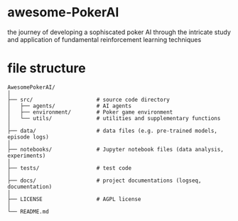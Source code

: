 # awesome-PokerAI
the journey of developing a sophiscated poker AI through the intricate study and application of fundamental reinforcement learning techniques


# file structure
```
AwesomePokerAI/
│
├── src/                    # source code directory
│   ├── agents/             # AI agents
│   ├── environment/        # Poker game environment
│   └── utils/              # utilities and supplementary functions
│
├── data/                   # data files (e.g. pre-trained models, episode logs)
│
├── notebooks/              # Jupyter notebook files (data analysis, experiments)
│
├── tests/                  # test code
│
├── docs/                   # project documentations (logseq, documentation)
│
├── LICENSE                 # AGPL license
│
└── README.md
```